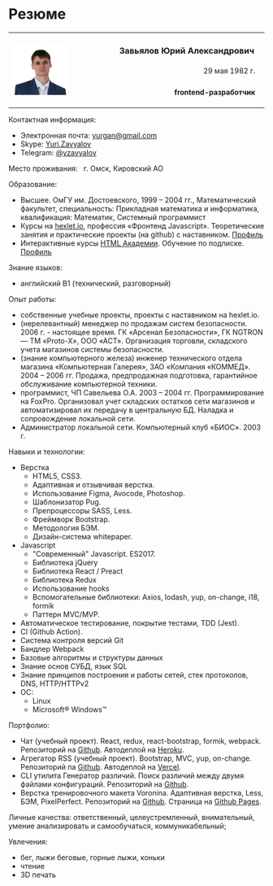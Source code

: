 
# Резюме

<table width="100%">
  <col width="25%">
  <col width="75%">
  <tr>
    <td rowspan="3" width="25%">
      <img src="assets/me320-whitebg.png" alt="Photo" width="150">
    </td>
    <td align="right">
      <h3>Завьялов Юрий Александрович&nbsp;&nbsp;&nbsp;</h3>
    </td>
  </tr>
  <tr>
    <td align="right">
      29 мая 1982 г.&nbsp;&nbsp;&nbsp;
    </td>
  </tr>
  <tr>
    <td align="right">
      <h4>frontend-разработчик&nbsp;&nbsp;&nbsp;</h4>
    </td>
  </tr>
</table>

Контактная информация:
* Электронная почта: 	[yurgan@gmail.com](mailto:yurgan@gmail.com)
* Skype:			[Yuri.Zavyalov](skype:yuri.zavyalov)
* Telegram: [@yzavyalov](https://telegram.me/yzavyalov)

Место проживания: &nbsp; г. Омск, Кировский АО

Образование:
* Высшее. ОмГУ им. Достоевского, 1999 – 2004 гг., Математический факультет, 
специальность: 	 Прикладная математика и информатика, 
квалификация: 	 Математик, Системный программист
* Курсы на [hexlet.io](https://hexlet.io), профессия «Фронтенд Javascript». Теоретические занятия и практические проекты (на github) с наставником. [Профиль](https://ru.hexlet.io/u/yzav)
* Интерактивные курсы [HTML Академии](https://htmlacademy.ru). Обучение по подписке. [Профиль](https://htmlacademy.ru/profile/yz)

Знание языков: 
* английский B1 (технический, разговорный)

Опыт работы: 
* собственные учебные проекты, проекты с наставником на hexlet.io.
* (нерелевантный) менеджер по продажам систем безопасности. 2006 г. - настоящее время. ГК «Арсенал Безопасности», ГК NGTRON — ТМ «Proto-X», ООО «АСТ». Организация торговли, складского учета магазинов системы безопасности.
* (знание компьютерного железа) инженер технического отдела магазина «Компьютерная Галерея»,
ЗАО «Компания «КОММЕД». 2004 – 2006 гг. Продажа, предпродажная подготовка, гарантийное обслуживание компьютерной техники.
* программист, ЧП Савельева О.А. 2003 – 2004 гг. Программирование на FoxPro. Организовал учет складских остатков сети магазинов и автоматизировал их передачу в центральную БД. Наладка и сопровождение локальной сети.
* Администратор локальной сети. Компьютерный клуб «БИОС». 2003 г.

Навыки и технологии:
* Верстка
    * HTML5, CSS3.
    * Адаптивная и отзывчивая верстка.
    * Использование Figma, Avocode, Photoshop.
    * Шаблонизатор Pug.
    * Препроцессоры SASS, Less.
    * Фреймворк Bootstrap.
    * Методология БЭМ.
    * Дизайн-система whitepaper.
* Javascript
    * "Современный" Javascript. ES2017.
    * Библиотека jQuery
    * Библиотека React  / Preact
    * Библиотека Redux
    * Использование hooks
    * Вспомогательные библиотеки: Axios, lodash, yup, on-change, i18, formik
    * Паттерн MVC/MVP.
* Автоматическое тестирование, покрытие тестами, TDD (Jest).
* CI (Github Action).
* Система контроля версий Git
* Бандлер Webpack
* Базовые алгоритмы и структуры данных
* Знание основ СУБД, язык SQL
* Знание принципов построения и работы сетей, стек протоколов, DNS, HTTP/HTTPv2
* ОС:
    * Linux
    * Microsoft® Windows™

Портфолио:
* Чат (учебный проект). React, redux, react-bootstrap, formik, webpack. Репозиторий на [Github](https://github.com/u-master/frontend-project-lvl4). Автодеплой на [Heroku](https://slack-u-master.herokuapp.com/).
* Агрегатор RSS (учебный проект). Bootstrap, MVC, yup, on-change. Репозиторий па [Github](https://github.com/u-master/frontend-project-lvl3). Автодеплой на [Vercel](https://rss-reader.u-master.now.sh/).
* CLI утилита Генератор различий. Поиск различий между двумя файлами конфигураций. Репозиторий на [Github](https://github.com/u-master/frontend-project-lvl2).
* Верстка тренировочного макета Voronina. Адаптивная верстка, Less, БЭМ, PixelPerfect. Репозиторий на [Github](https://github.com/u-master/voronina). Страница на [Github Pages](https://u-master.github.io/voronina/).

Личные качества: ответственный, целеустремленный, внимательный, умение анализировать и самообучаться, коммуникабельный;

Увлечения: 
* бег, лыжи беговые, горные лыжи, коньки
* чтение
* 3D печать
